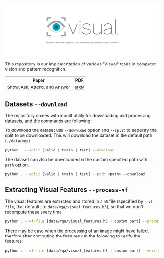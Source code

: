 ![banner](/docs/banner.jpg)

This repository is our implementation of various "Visual" tasks in computer vision and pattern recognition. 

|                Paper          |                    PDF                        |
|-------------------------------|-----------------------------------------------|
| Show, Ask, Attend, and Answer | [arxiv](https://arxiv.org/pdf/1704.03162.pdf) |

## Datasets `--download`

The repository comes with inbuilt utility for downloading and processing datasets, and the commands are following:

To download the dataset use `--download` option and `--split` to sepecify the split to be downloaded. This will download the dataset in the default path (`./data/vqa`)
```bash
python . --split [valid | train | test] --download 
```

The dataset can also be downloaded in the custom specified path with  `--path` option.
```bash
python . --split [valid | train | test] --path <path> --download 
```

## Extracting Visual Features `--process-vf`

The visual features are extracted and stored in a `h5` file (specified by `--vf-file`, that defaults to `data/vqa/visual_features.h5`), so that we don't recompute these every time

```bash
python . --vf-file [data/vqa/visual_features.h5 | custom part] --process-vf 
```

There may be case when the processing of an image might have failed, therfore after computing the features run the following to verify the features:

```bash
python . --vf-file [data/vqa/visual_features.h5 | custom part] --verify-vf
```

